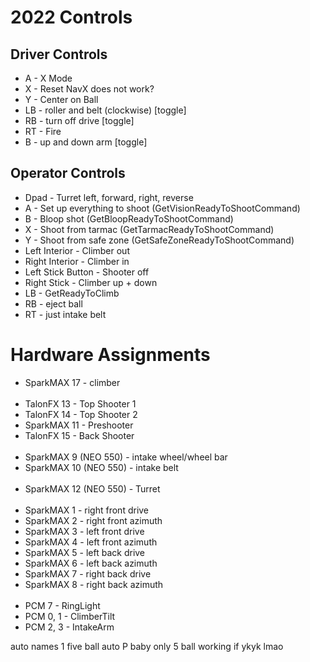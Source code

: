 # 2022 Controls

## Driver Controls
* A - X Mode
* X - Reset NavX                                                               does not work?
* Y - Center on Ball
* LB - roller and belt (clockwise) [toggle]
* RB - turn off drive [toggle]
* RT - Fire
* B - up and down arm [toggle]

## Operator Controls
* Dpad - Turret left, forward, right, reverse
* A - Set up everything to shoot (GetVisionReadyToShootCommand)
* B - Bloop shot (GetBloopReadyToShootCommand)
* X - Shoot from tarmac (GetTarmacReadyToShootCommand)
* Y - Shoot from safe zone (GetSafeZoneReadyToShootCommand)
* Left Interior - Climber out
* Right Interior - Climber in
* Left Stick Button - Shooter off
* Right Stick - Climber up + down
* LB - GetReadyToClimb
* RB - eject ball
* RT - just intake belt
# Hardware Assignments
* SparkMAX 17 - climber
<br></br>
* TalonFX 13 - Top Shooter 1
* TalonFX 14 - Top Shooter 2
* SparkMAX 11 - Preshooter
* TalonFX 15 - Back Shooter
<br></br>
* SparkMAX 9 (NEO 550) - intake wheel/wheel bar
* SparkMAX 10 (NEO 550) - intake belt
<br></br>
* SparkMAX 12 (NEO 550) - Turret
<br></br>
* SparkMAX 1 - right front drive
* SparkMAX 2 - right front azimuth
* SparkMAX 3 - left front drive
* SparkMAX 4 - left front azimuth
* SparkMAX 5 - left back drive
* SparkMAX 6 - left back azimuth
* SparkMAX 7 - right back drive
* SparkMAX 8 - right back azimuth
<br></br>
* PCM 7 - RingLight
* PCM 0, 1 - ClimberTilt
* PCM 2, 3 - IntakeArm



auto names
1 five ball auto P baby only 5 ball working if ykyk lmao



